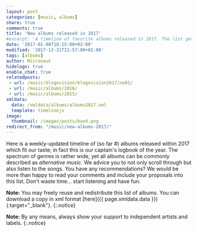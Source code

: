 ```yaml
---
layout: post
categories: [music, albums]
share: true
comments: true
title: 'New albums released in 2017'
#excerpt: 'A timeline of favorite albums released in 2017. The list gets updated throughout the year.'
date: '2017-01-08T18:15:00+02:00'
modified: '2017-12-31T21:57:00+02:00'
tags: [albums]
author: Micronaut
hidelogo: true
enable_chat: true
relatedposts:
 - url: /music/blogovision/blogovision2017/no01/
 - url: /music/albums/2016/
 - url: /music/albums/2015/ 
xmldata: 
  data: /xmldata/albums/albums2017.xml
  template: timelinejs
image:
  thumbnail: /images/posts/band.png
redirect_from: "/music/new-albums-2017/"
---
```

Here is a weekly-updated timeline of (so far #<span id="amountxmldata"></span>) albums released within 2017 which fit our taste; in fact this is our captain's logbook of the year. The spectrum of genres is rather wide, yet all albums can be commonly described as *alternative music*. We advice you to not only scroll through but also listen to the songs. You have any recommendations? We would be more than happy to read your comments and include your proposals into this list. Don't waste time... start listening and have fun.

**Note:** You may freely reuse and redistribute this list of albums. You can download a copy in xml format [here]({{ page.xmldata.data }}){:target="_blank"}.
{:.notice}

**Note:** By any means, always show your support to independent artists and labels.
{:.notice}

<div id='timeline-js' style="width: 100%; height: 700px"></div>